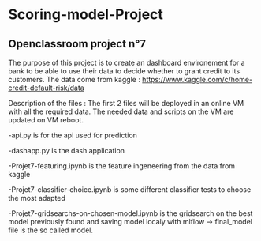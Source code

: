﻿# Scoring-model-Project
## Openclassroom project n°7

The purpose of this project is to create an dashboard environement for a bank to be able to use their data to decide whether to grant credit to its customers.
The data come from kaggle : https://www.kaggle.com/c/home-credit-default-risk/data

Description of the files :
The first 2 files will be deployed in an online VM with all the required data.
The needed data and scripts on the VM are updated on VM reboot.

-api.py 
is for the api used for prediction

-dashapp.py
is the dash application

-Projet7-featuring.ipynb 
is the feature ingeneering from the data from kaggle

-Projet7-classifier-choice.ipynb
is some different classifier tests to choose the most adapted

-Projet7-gridsearchs-on-chosen-model.ipynb 
is the gridsearch on the best model previously found and saving model localy with mlflow
-> final_model file is the so called model.

